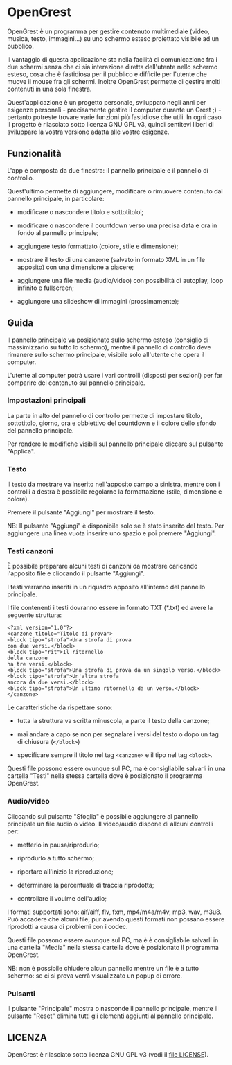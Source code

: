 # OpenGrest

OpenGrest è un programma per gestire contenuto multimediale (video, musica, testo, immagini...) su uno schermo esteso proiettato visibile ad un pubblico.

Il vantaggio di questa applicazione sta nella facilità di comunicazione fra i due schermi senza che ci sia interazione diretta dell'utente nello schermo esteso, cosa che è fastidiosa per il pubblico e difficile per l'utente che muove il mouse fra gli schermi. Inoltre OpenGrest permette di gestire molti contenuti in una sola finestra.

Quest'applicazione è un progetto personale, sviluppato negli anni per esigenze personali - precisamente gestire il computer durante un Grest ;) - pertanto potreste trovare varie funzioni più fastidiose che utili. In ogni caso il progetto è rilasciato sotto licenza GNU GPL v3, quindi sentitevi liberi di sviluppare la vostra versione adatta alle vostre esigenze.

## Funzionalità

L'app è composta da due finestra: il pannello principale e il pannello di controllo.

Quest'ultimo permette di aggiungere, modificare o rimuovere contenuto dal pannello principale, in particolare:

 - modificare o nascondere titolo e sottotitolol;

 - modificare o nascondere il countdown verso una precisa data e ora in fondo al pannello principale;

 - aggiungere testo formattato (colore, stile e dimensione);

 - mostrare il testo di una canzone (salvato in formato XML in un file apposito) con una dimensione a piacere;

 - aggiungere una file media (audio/video) con possibilità di autoplay, loop infinito e fullscreen;

 - aggiungere una slideshow di immagini (prossimamente);

## Guida

Il pannello principale va posizionato sullo schermo esteso (consiglio di massimizzarlo su tutto lo schermo), mentre il pannello di controllo deve rimanere sullo schermo principale, visibile solo all'utente che opera il computer.

L'utente al computer potrà usare i vari controlli (disposti per sezioni) per far comparire del contenuto sul pannello principale.

### Impostazioni principali

La parte in alto del pannello di controllo permette di impostare titolo, sottotitolo, giorno, ora e obbiettivo del countdown e il colore dello sfondo del pannello principale.

Per rendere le modifiche visibili sul pannello principale cliccare sul pulsante "Applica".

### Testo

Il testo da mostrare va inserito nell'apposito campo a sinistra, mentre con i controlli a destra è possibile regolarne la formattazione (stile, dimensione e colore).

Premere il pulsante "Aggiungi" per mostrare il testo.

NB: Il pulsante "Aggiungi" è disponibile solo se è stato inserito del testo. Per aggiungere una linea vuota inserire uno spazio e poi premere "Aggiungi".

### Testi canzoni

È possibile preparare alcuni testi di canzoni da mostrare caricando l'apposito file e cliccando il pulsante "Aggiungi".

I testi verranno inseriti in un riquadro apposito all'interno del pannello principale.

I file contenenti i testi dovranno essere in formato TXT (*.txt) ed avere la seguente struttura:

```
<?xml version="1.0"?>
<canzone titolo="Titolo di prova">
<block tipo="strofa">Una strofa di prova
con due versi.</block>
<block tipo="rit">Il ritornello
della canzone
ha tre versi.</block>
<block tipo="strofa">Una strofa di prova da un singolo verso.</block>
<block tipo="strofa">Un'altra strofa
ancora da due versi.</block>
<block tipo="strofa">Un ultimo ritornello da un verso.</block>
</canzone>
```

Le caratteristiche da rispettare sono:

 - tutta la struttura va scritta minuscola, a parte il testo della canzone;

 - mai andare a capo se non per segnalare i versi del testo o dopo un tag di chiusura (`</block>`)

 - specificare sempre il titolo nel tag `<canzone>` e il tipo nel tag `<block>`.

Questi file possono essere ovunque sul PC, ma è consigliabile salvarli in una cartella "Testi" nella stessa cartella dove è posizionato il programma OpenGrest.

### Audio/video

Cliccando sul pulsante "Sfoglia" è possibile aggiungere al pannello principale un file audio o video. Il video/audio dispone di allcuni controlli per:

 - metterlo in pausa/riprodurlo;

 - riprodurlo a tutto schermo;

 - riportare all'inizio la riproduzione;

 - determinare la percentuale di traccia riprodotta;

 - controllare il voulme dell'audio;

I formati supportati sono: aif/aiff, flv, fxm, mp4/m4a/m4v, mp3, wav, m3u8. Può accadere che alcuni file, pur avendo questi formati non possano essere riprodotti a causa di problemi con i codec.

Questi file possono essere ovunque sul PC, ma è è consigliabile salvarli in una cartella "Media" nella stessa cartella dove è posizionato il programma OpenGrest.

NB: non è possibile chiudere alcun pannello mentre un file è a tutto schermo: se ci si prova verrà visualizzato un popup di errore.

### Pulsanti

Il pulsante "Principale" mostra o nasconde il pannello principale, mentre il pulsante "Reset" elimina tutti gli elementi aggiunti al pannello principale.

## LICENZA

OpenGrest è rilasciato sotto licenza GNU GPL v3 (vedi il [file LICENSE](http://github.com/GioBonvi/OpenGrest/blob/master/LICENSE)).
